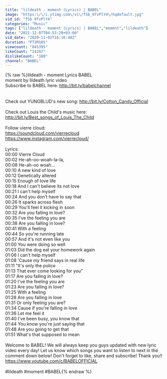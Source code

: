 ```yaml
---
title: "lildeath - moment (Lyrics) | BABEL"
image: "https:\/\/i.ytimg.com\/vi\/fSb_0fvPlY4\/hqdefault.jpg"
vid_id: "fSb_0fvPlY4"
categories: "Music"
tags: ["lildeath - moment (Lyrics) | BABEL","moment","lildeath"]
date: "2021-12-07T04:53:20+03:00"
vid_date: "2020-11-02T16:16:48Z"
duration: "PT2M10S"
viewcount: "845395"
likeCount: "24287"
dislikeCount: "180"
channel: "BABEL"
---
```

{% raw %}lildeath - moment Lyrics BABEL<br />moment by lildeath lyric video<br />Subscribe to BABEL here: <a rel="nofollow" target="blank" href="http://bit.ly/babelchannel">http://bit.ly/babelchannel</a><br /><br /><br />Check out YUNGBLUD's new song: <a rel="nofollow" target="blank" href="http://bit.ly/Cotton_Candy_Official">http://bit.ly/Cotton_Candy_Official</a><br /><br />Check out Louis the Child's music here: <a rel="nofollow" target="blank" href="http://bit.ly/Best_songs_of_Louis_The_Child">http://bit.ly/Best_songs_of_Louis_The_Child</a><br /><br />Follow vierre cloud:<br /><a rel="nofollow" target="blank" href="https://soundcloud.com/vierrecloud">https://soundcloud.com/vierrecloud</a><br /><a rel="nofollow" target="blank" href="https://www.instagram.com/vierrecloud/">https://www.instagram.com/vierrecloud/</a><br /><br />Lyrics:<br />00:00 Vierre Cloud<br />00:02 He-ah-oo-woah-la-la,<br />00:08 He-ah-oo woah...<br />00:10 A new kind of love<br />00:12 Genetically altered<br />00:15 Enough of love life<br />00:18 And I can't believe its not love<br />00:21 I can't help myself<br />00:24 And you don't have to say that<br />00:26 It sparks across flesh<br />00:29 You'll feel it kicking in soon<br />00:32 Are you falling in love?<br />00:35 I've the feeling you are<br />00:38 Are you falling in love?<br />00:41 With a feeling<br />00:44 So you're running late<br />00:57 And it's not even like you<br />01:00 You were doing so well<br />01:03 Did the dog eat your homework again<br />01:06 I can't help myself<br />01:08 'Cause my friend says in real life<br />01:11 &quot;It's only the police<br />01:13 That ever come looking for you&quot;<br />01:17 Are you falling in love?<br />01:20 I've the feeling you are<br />01:23 Are you falling in love?<br />01:25 With a feeling<br />01:28 Are you falling in love<br />01:31 Or only feeling you are?<br />01:34 Cause if you're falling in love<br />01:36 Let me feel it<br />01:40 I've been busy, you know that<br />01:44 You know you're just saying that<br />01:48 Are you going to get that<br />01:51 What's that supposed to mean<br /><br />Welcome to BABEL! We will always keep you guys updated with new lyric video every day! Let us know which songs you want to listen to next in the comment down below! Don't forget to like, share and subscribe! Thank you!! <a rel="nofollow" target="blank" href="https://www.youtube.com/c/BABELOFFICIAL">https://www.youtube.com/c/BABELOFFICIAL</a><br /><br />#lildeath #moment #BABEL{% endraw %}
